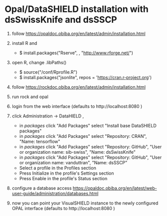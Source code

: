 # Opal/DataSHIELD installation with dsSwissKnife and dsSSCP

1. follow https://opaldoc.obiba.org/en/latest/admin/installation.html

2. install R and 
   * $ install.packages("Rserve", , "http://www.rforge.net/")

3. open R, change .libPaths()
   * $ source("<rock-home>/conf/Rprofile.R")
   * $ install.packages("jsonlite", repos = 'https://cran.r-project.org')

4. follow https://rockdoc.obiba.org/en/latest/admin/installation.html

5. run rock and opal

6. login from the web interface (defaults to http://localhost:8080 )

7. click Administration -> DataHIELD , 
   * in *packages* click "Add Packages" select "Install base DataSHIELD packages"
   * in *packages* click "Add Packages" select "Repository: CRAN", "Name: tensorflow"
   * in *packages* click "Add Packages" select "Repository: GitHub", "User or organization name: sib-swiss", "Name: dsSwissKnife"
   * in *packages* click "Add Packages" select "Repository: GitHub", "User or organization name: vanduttran", "Name: dsSSCP"
   * Select a profile in the Profiles section
   * Press Initialize in the profile's Settings section
   * Press Enable in the profile's Status section
8. configure a database access 
   https://opaldoc.obiba.org/en/latest/web-user-guide/administration/databases.html

9. now you can point your VisualSHIELD instance to the newly configured OPAL interface (defaults to http://localhost:8080 )
